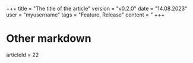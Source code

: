 +++
title = "The title of the article"
version = "v0.2.0"
date = "14.08.2023"
user = "myusername"
tags = "Feature, Release"
content = "
+++

# Other markdown

articleId = 22
